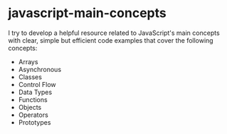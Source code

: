 # javascript-main-concepts

I try to develop a helpful resource related to JavaScript's main concepts with clear, simple but efficient code examples that cover the following concepts:

- Arrays
- Asynchronous
- Classes
- Control Flow
- Data Types
- Functions
- Objects
- Operators
- Prototypes
